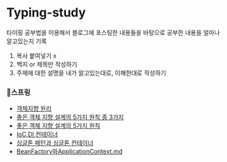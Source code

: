 # Typing-study

타이핑 공부법을 이용해서 
블로그에 포스팅한 내용들을 바탕으로 
공부한 내용을 얼마나 알고있는지 기록

1. 복사 붙여넣기 x
2. 백지 or 제목만 작성하기
3. 주제에 대한 설명을 내가 알고있는대로, 이해한대로 작성하기

### 📌스프링
- [객체지향 원리](https://github.com/wlsrn99/Typing-study/blob/main/%EC%8A%A4%ED%94%84%EB%A7%81/%EA%B0%9D%EC%B2%B4%EC%A7%80%ED%96%A5%EC%9B%90%EB%A6%AC.md) <br>
- [좋은 객체 지향 설계의 5가지 원칙 중 3가지](https://github.com/wlsrn99/Typing-study/blob/main/%EC%8A%A4%ED%94%84%EB%A7%81/%EC%A2%8B%EC%9D%80%20%EA%B0%9D%EC%B2%B4%20%EC%A7%80%ED%96%A5%20%EC%84%A4%EA%B3%84%EC%9D%98%205%EA%B0%80%EC%A7%80%20%EC%9B%90%EC%B9%99%20%EC%A4%91%203%EA%B0%80%EC%A7%80.md) <br>
- [좋은 객체 지향 설계의 5가지 원칙](https://github.com/wlsrn99/Typing-study/blob/main/%EC%8A%A4%ED%94%84%EB%A7%81/%EC%A2%8B%EC%9D%80%20%EA%B0%9D%EC%B2%B4%20%EC%A7%80%ED%96%A5%20%EC%84%A4%EA%B3%84%EC%9D%98%205%EA%B0%80%EC%A7%80%20%EC%9B%90%EC%B9%99.md) <br>
- [IoC,DI 컨테이너](https://github.com/wlsrn99/Typing-study/blob/77061382a227b04a63813ff33ca15b084933e059/%EC%8A%A4%ED%94%84%EB%A7%81/IoC,DI,%EC%BB%A8%ED%85%8C%EC%9D%B4%EB%84%88.md)<br>
- [싱글톤 패턴과 싱글톤 컨테이너](https://github.com/wlsrn99/Typing-study/blob/6460d8329c397b1e970d991ad723ad57f44ec23e/%EC%8A%A4%ED%94%84%EB%A7%81/%EC%8B%B1%EA%B8%80%ED%86%A4%20%ED%8C%A8%ED%84%B4%EA%B3%BC%20%EC%8B%B1%EA%B8%80%ED%86%A4%20%EC%BB%A8%ED%85%8C%EC%9D%B4%EB%84%88.md)<br>
- [BeanFactory와ApplicationContext.md](스프링/BeanFactory와ApplicationContext.md)<br>